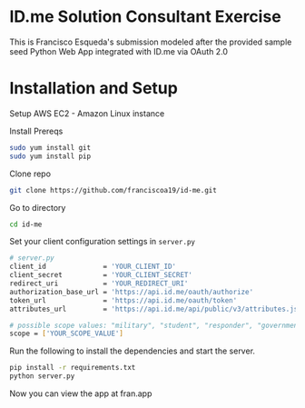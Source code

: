 # ID.me Solution Consultant Exercise
This is Francisco Esqueda's submission modeled after the provided sample seed Python Web App integrated with ID.me via OAuth 2.0

# Installation and Setup
Setup AWS EC2 - Amazon Linux instance

Install Prereqs
````bash
sudo yum install git
sudo yum install pip
````

Clone repo
````bash
git clone https://github.com/franciscoa19/id-me.git
````

Go to directory
````bash
cd id-me
````

Set your client configuration settings in `server.py`

````bash
# server.py
client_id              = 'YOUR_CLIENT_ID'
client_secret          = 'YOUR_CLIENT_SECRET'
redirect_uri           = 'YOUR_REDIRECT_URI'
authorization_base_url = 'https://api.id.me/oauth/authorize'
token_url              = 'https://api.id.me/oauth/token'
attributes_url         = 'https://api.id.me/api/public/v3/attributes.json'

# possible scope values: "military", "student", "responder", "government", "teacher"
scope = ['YOUR_SCOPE_VALUE']
````

Run the following to install the dependencies and start the server.

````bash
pip install -r requirements.txt
python server.py
````

Now you can view the app at fran.app
